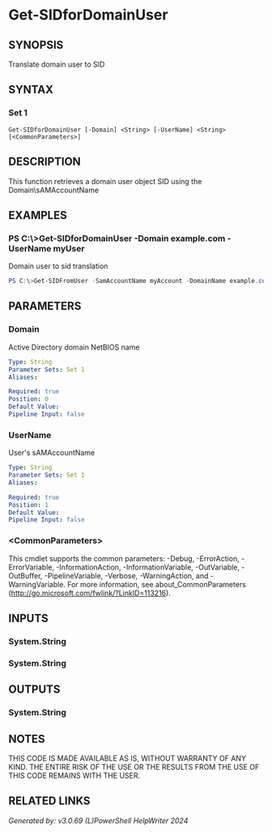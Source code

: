 ﻿# Get-SIDforDomainUser

## SYNOPSIS
Translate domain user to SID

## SYNTAX

### Set 1
```
Get-SIDforDomainUser [-Domain] <String> [-UserName] <String> [<CommonParameters>]
```

## DESCRIPTION
This function retrieves a domain user object SID using the Domain\\sAMAccountName

## EXAMPLES

### PS C:\\\>Get-SIDforDomainUser -Domain example.com -UserName myUser
Domain user to sid translation
```powershell
PS C:\>Get-SIDFromUser -SamAccountName myAccount -DomainName example.com
```

## PARAMETERS

### Domain
Active Directory domain NetBIOS name

```yaml
Type: String
Parameter Sets: Set 1
Aliases: 

Required: true
Position: 0
Default Value: 
Pipeline Input: false
```

### UserName
User's sAMAccountName

```yaml
Type: String
Parameter Sets: Set 1
Aliases: 

Required: true
Position: 1
Default Value: 
Pipeline Input: false
```

### \<CommonParameters\>
This cmdlet supports the common parameters: -Debug, -ErrorAction, -ErrorVariable, -InformationAction, -InformationVariable, -OutVariable, -OutBuffer, -PipelineVariable, -Verbose, -WarningAction, and -WarningVariable. For more information, see about_CommonParameters (http://go.microsoft.com/fwlink/?LinkID=113216).

## INPUTS

### System.String


### System.String


## OUTPUTS

### System.String


## NOTES

THIS CODE IS MADE AVAILABLE AS IS, WITHOUT WARRANTY OF ANY KIND. THE ENTIRE RISK OF THE USE OR THE RESULTS FROM THE USE OF THIS CODE REMAINS WITH THE USER.

## RELATED LINKS


*Generated by: v3.0.69 (L)PowerShell HelpWriter 2024*

